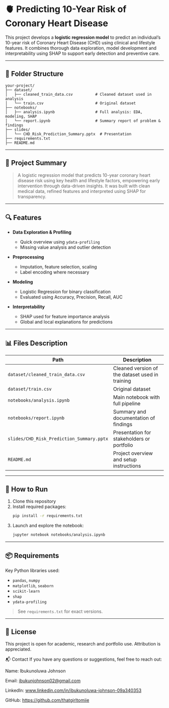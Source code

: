 
# 🫀 Predicting 10-Year Risk of Coronary Heart Disease

This project develops a **logistic regression model** to predict an individual’s 10-year risk of Coronary Heart Disease (CHD) using clinical and lifestyle features. It combines thorough data exploration, model development and interpretability using SHAP to support early detection and preventive care.

---

## 📁 Folder Structure

```
your-project/
├── dataset/
│   ├── cleaned_train_data.csv          # Cleaned dataset used in analysis
│   └── train.csv                       # Original dataset
├── notebooks/
│   ├── analysis.ipynb                  # Full analysis: EDA, modeling, SHAP
│   └── report.ipynb                    # Summary report of problem & findings
├── slides/
│   └── CHD_Risk_Prediction_Summary.pptx  # Presentation
├── requirements.txt				               
├── README.md                           
```

---

## 🧠 Project Summary

> A logistic regression model that predicts 10-year coronary heart disease risk using key health and lifestyle factors, empowering early intervention through data-driven insights. It was built with clean medical data, refined features and interpreted using SHAP for transparency. 

---

## 🔍 Features

- **Data Exploration & Profiling**
  - Quick overview using `ydata-profiling`
  - Missing value analysis and outlier detection

- **Preprocessing**
  - Imputation, feature selection, scaling
  - Label encoding where necessary

- **Modeling**
  - Logistic Regression for binary classification
  - Evaluated using Accuracy, Precision, Recall, AUC

- **Interpretability**
  - SHAP used for feature importance analysis
  - Global and local explanations for predictions

---

## 📊 Files Description

| Path | Description |
|------|-------------|
| `dataset/cleaned_train_data.csv` | Cleaned version of the dataset used in training |
| `dataset/train.csv` | Original dataset |
| `notebooks/analysis.ipynb` | Main notebook with full pipeline |
| `notebooks/report.ipynb` | Summary and documentation of findings |
| `slides/CHD_Risk_Prediction_Summary.pptx` | Presentation for stakeholders or portfolio |
| `README.md` | Project overview and setup instructions |

---

## 🚀 How to Run

1. Clone this repository
2. Install required packages:
   ```bash
   pip install -r requirements.txt
   ```
3. Launch and explore the notebook:
   ```bash
   jupyter notebook notebooks/analysis.ipynb
   ```

---

## 📦 Requirements

Key Python libraries used:
- `pandas`, `numpy`
- `matplotlib`, `seaborn`
- `scikit-learn`
- `shap`
- `ydata-profiling`

> See `requirements.txt` for exact versions.

---

## 📝 License

This project is open for academic, research and portfolio use. Attribution is appreciated.

📬 Contact If you have any questions or suggestions, feel free to reach out:

Name: Ibukunoluwa Johnson

Email: ibukunjohnson02@gmail.com

LinkedIn: www.linkedin.com/in/ibukunoluwa-johnson-09a340353

GitHub: https://github.com/thatgirltomiie
